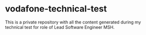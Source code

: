 # vodafone-technical-test
This is a private repository with all the content generated during my technical test for role of Lead Software Engineer MSH.

